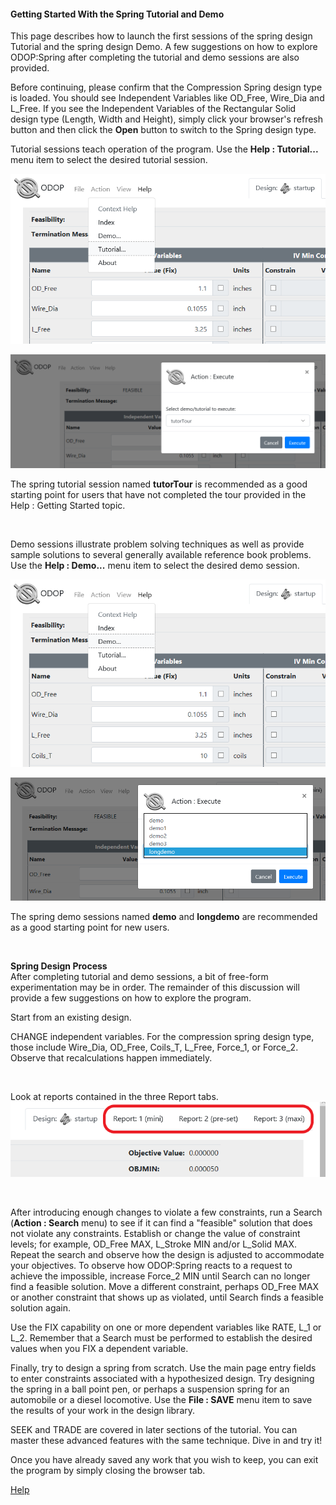 #### Getting Started With the Spring Tutorial and Demo

This page describes how to launch the first sessions of the spring design 
Tutorial and the spring design Demo.
A few suggestions on how to explore ODOP:Spring after completing the
tutorial and demo sessions are also provided.   

Before continuing, please confirm that the Compression Spring design type is loaded.
You should see Independent Variables like OD\_Free, Wire\_Dia and L\_Free.
If you see the Independent Variables of the Rectangular Solid design type 
(Length, Width and Height),
simply click your browser's refresh button and then click the **Open** button to 
switch to the Spring design type.

Tutorial sessions teach operation of the program.
Use the <b>Help : Tutorial...</b> menu item to select the desired tutorial session.   

![Help Tutorial](./png/HelpTutorial.png "Help Tutorial")   
   

![Select Spring Tutorial](./png/SelectSpringTutor.png "[Select Spring Tutorial")   
   
The spring tutorial session named **tutorTour** is recommended as a good starting point
for users that have not completed the tour provided in the Help : Getting Started topic.   

&nbsp;

Demo sessions illustrate problem solving techniques as well as provide
sample solutions to several generally available reference book problems.
Use the <b>Help : Demo...</b> menu item to select the desired demo session.   

![Help Demo](./png/HelpDemo.png "Help Demo")   
   

![Select Spring Demo](./png/SelectSpringDemo.png "[Select Spring Demo")   
   
The spring demo sessions named **demo** and **longdemo** are recommended as a good
starting point for new users.   

&nbsp;

**Spring Design Process**   
After completing tutorial and demo sessions,
a bit of free-form experimentation may be in order.
The remainder of this discussion will provide a few 
suggestions on how to explore the program.

Start from an existing design.   

CHANGE independent variables.
For the compression spring design type, those include
  Wire\_Dia, OD\_Free, Coils\_T, L\_Free, Force\_1, or Force\_2.
 Observe that recalculations happen immediately.
 
&nbsp;

 Look at reports contained in the three Report tabs.   
 ![Spring Report Tabs](./png/SpringReportTabs.png "Spring Report Tabs")   
 
&nbsp;

 After introducing enough changes to violate a few constraints,
 run a Search (**Action : Search** menu) to see if it can find a "feasible" 
 solution that  does not violate any constraints. 
 Establish or change the value of constraint levels; 
 for example,  OD\_Free MAX, L\_Stroke MIN and/or L\_Solid MAX. 
 Repeat the  search and observe how the design is adjusted to accommodate 
 your objectives. 
 To observe how ODOP:Spring reacts to a request to achieve the impossible, 
 increase Force\_2 MIN until Search can no longer find a feasible solution. 
 Move a different constraint, perhaps OD\_Free MAX or another
 constraint that shows up as violated, until Search finds a feasible
 solution again.
 
 Use the FIX capability on one or more dependent variables like 
 RATE, L\_1 or L\_2. 
 Remember that a Search must be performed to establish the desired
 values when you FIX a dependent variable.

 Finally, try to design a spring from scratch. 
 Use the main page entry fields to enter constraints
 associated with a hypothesized design. 
 Try designing the spring in a ball  point pen, 
 or perhaps a suspension spring for an automobile or a diesel locomotive. 
 Use the **File : SAVE** menu item to save the results of your work in 
 the design library.
 
 SEEK and TRADE are covered in later sections of the tutorial.
 You can master these advanced features with the same technique. 
 Dive in and try it! 
 
 Once you have already saved any work that you wish to keep, 
 you can exit the program by simply closing the browser tab.

 
[Help](./)

 